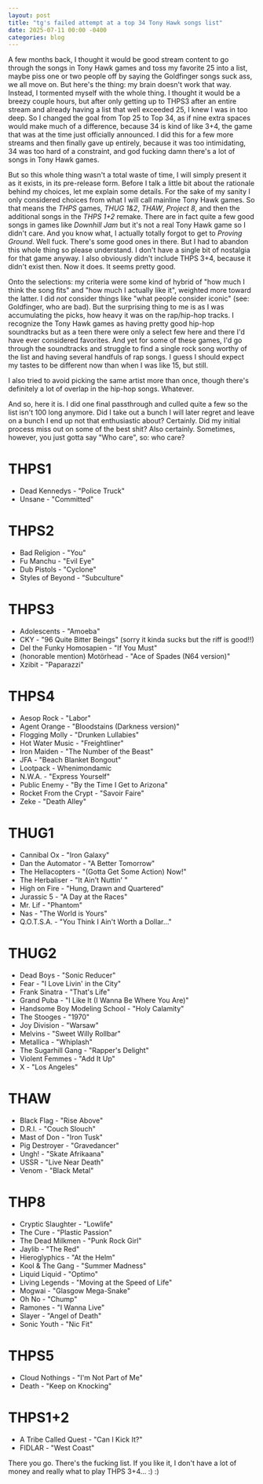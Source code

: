 ```yaml
---
layout: post
title: "tg's failed attempt at a top 34 Tony Hawk songs list"
date: 2025-07-11 00:00 -0400
categories: blog
---
```

A few months back, I thought it would be good stream content to go through the songs in Tony Hawk games and toss my favorite 25 into a list, maybe piss one or two people off by saying the Goldfinger songs suck ass, we all move on. But here's the thing: my brain doesn't work that way. Instead, I tormented myself with the whole thing. I thought it would be a breezy couple hours, but after only getting up to THPS3 after an entire stream and already having a list that well exceeded 25, I knew I was in too deep. So I changed the goal from Top 25 to Top 34, as if nine extra spaces would make much of a difference, because 34 is kind of like 3+4, the game that was at the time just officially announced. I did this for a few more streams and then finally gave up entirely, because it was too intimidating, 34 was too hard of a constraint, and god fucking damn there's a lot of songs in Tony Hawk games.

But so this whole thing wasn't a total waste of time, I will simply present it as it exists, in its pre-release form. Before I talk a little bit about the rationale behind my choices, let me explain some details. For the sake of my sanity I only considered choices from what I will call mainline Tony Hawk games. So that means the _THPS_ games, _THUG 1&2_, _THAW_, _Project 8_, and then the additional songs in the _THPS 1+2_ remake. There are in fact quite a few good songs in games like _Downhill Jam_ but it's not a real Tony Hawk game so I didn't care. And you know what, I actually totally forgot to get to _Proving Ground_. Well fuck. There's some good ones in there. But I had to abandon this whole thing so please understand. I don't have a single bit of nostalgia for that game anyway. I also obviously didn't include THPS 3+4, because it didn't exist then. Now it does. It seems pretty good.

Onto the selections: my criteria were some kind of hybrid of "how much I think the song fits" and "how much I actually like it", weighted more toward the latter. I did _not_ consider things like "what people consider iconic" (see: Goldfinger, who are bad). But the surprising thing to me is as I was accumulating the picks, how heavy it was on the rap/hip-hop tracks. I recognize the Tony Hawk games as having pretty good hip-hop soundtracks but as a teen there were only a select few here and there I'd have ever considered favorites. And yet for some of these games, I'd go through the soundtracks and struggle to find a single rock song worthy of the list and having several handfuls of rap songs. I guess I should expect my tastes to be different now than when I was like 15, but still.

I also tried to avoid picking the same artist more than once, though there's definitely a lot of overlap in the hip-hop songs. Whatever.

And so, here it is. I did one final passthrough and culled quite a few so the list isn't 100 long anymore. Did I take out a bunch I will later regret and leave on a bunch I end up not that enthusiastic about? Certainly. Did my initial process miss out on some of the best shit? Also certainly. Sometimes, however, you just gotta say "Who care", so: who care?

# THPS1
- Dead Kennedys - "Police Truck"
- Unsane - "Committed"

# THPS2
- Bad Religion - "You"
- Fu Manchu - "Evil Eye"
- Dub Pistols - "Cyclone"
- Styles of Beyond - "Subculture"
  
# THPS3
- Adolescents - "Amoeba"
- CKY - "96 Quite Bitter Beings" (sorry it kinda sucks but the riff is good!!)
- Del the Funky Homosapien - "If You Must"
- (honorable mention) Motörhead - "Ace of Spades (N64 version)"
- Xzibit - "Paparazzi"

# THPS4
- Aesop Rock - "Labor"
- Agent Orange - "Bloodstains (Darkness version)"
- Flogging Molly - "Drunken Lullabies"
- Hot Water Music - "Freightliner"
- Iron Maiden - "The Number of the Beast"
- JFA - "Beach Blanket Bongout"
- Lootpack - Whenimondamic
- N.W.A. - "Express Yourself"
- Public Enemy - "By the Time I Get to Arizona"
- Rocket From the Crypt - "Savoir Faire"
- Zeke - "Death Alley"

# THUG1
- Cannibal Ox - "Iron Galaxy"
- Dan the Automator - "A Better Tomorrow"
- The Hellacopters - "(Gotta Get Some Action) Now!"
- The Herbaliser - "It Ain't Nuttin' "
- High on Fire - "Hung, Drawn and Quartered"
- Jurassic 5 - "A Day at the Races"
- Mr. Lif - "Phantom"
- Nas - "The World is Yours"
- Q.O.T.S.A. - "You Think I Ain't Worth a Dollar…"

# THUG2
- Dead Boys - "Sonic Reducer"
- Fear - "I Love Livin' in the City"
- Frank Sinatra - "That's Life"
- Grand Puba - "I Like It (I Wanna Be Where You Are)"
- Handsome Boy Modeling School - "Holy Calamity"
- The Stooges - "1970"
- Joy Division - "Warsaw"
- Melvins - "Sweet Willy Rollbar"
- Metallica - "Whiplash"
- The Sugarhill Gang - "Rapper's Delight"
- Violent Femmes - "Add It Up"
- X - "Los Angeles"

# THAW
- Black Flag - "Rise Above"
- D.R.I. - "Couch Slouch"
- Mast of Don - "Iron Tusk"
- Pig Destroyer - "Gravedancer"
- Ungh! - "Skate Afrikaana"
- USSR - "Live Near Death"
- Venom - "Black Metal"
  
# THP8
- Cryptic Slaughter - "Lowlife"
- The Cure - "Plastic Passion"
- The Dead Milkmen - "Punk Rock Girl"
- Jaylib - "The Red"
- Hieroglyphics - "At the Helm"
- Kool & The Gang - "Summer Madness"
- Liquid Liquid - "Optimo"
- Living Legends - "Moving at the Speed of Life"
- Mogwai - "Glasgow Mega-Snake"
- Oh No - "Chump"
- Ramones - "I Wanna Live"
- Slayer - "Angel of Death"
- Sonic Youth - "Nic Fit"

# THPS5
- Cloud Nothings - "I'm Not Part of Me"
- Death - "Keep on Knocking"

# THPS1+2
- A Tribe Called Quest - "Can I Kick It?"
- FIDLAR - "West Coast"

There you go. There's the fucking list. If you like it, I don't have a lot of money and really what to play THPS 3+4... :) :)
